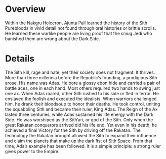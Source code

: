 # Overview

Within the Nakgru Holocron, Ajunta Pall learned the history of the Sith Purebloods in vivid detail not found through oral histories or brittle scrolls.
He learned these warlike people are living proof that the smug Jedi who banished them are wrong about the Dark Side.

# Details

The Sith kill, rage and hate, yet their society does not fragment.
It thrives.
More than three millennia before the Republic’s founding, a prodigious Sith arose.
His name was Adas.
He bore a glossy ebon hide and carried a pair of battle aces, one in each hand.
Most others required two hands to swing just one ax.
When Adas roared, other Sith rushed to his side or fled in terror.
He enslaved the foolish and executed the idealists.
When warriors challenged him, he drank their bloodsoup to honor their deaths.
He took control, uniting the squabbling Sith and became their ruler, King Adas.
The Reign of the Ax lasted three centuries, while Adas sustained his life energy with the Dark Side.
He was worshiped as the Sith’ari, or god of the Sith.
Only when the great Rakatan conquerors arrived did his life end.
Yet even in his death, he achieved a final Victory for the Sith by driving off the Rakatan.
The technology the Rakatan brought allowed the Sith to expand their influence and claim the planets that make up the dark fist of Sith Space.
From that time, Ada’s example has been followed.
It is a simple principle: a strong ruler gives power to the Empire.
